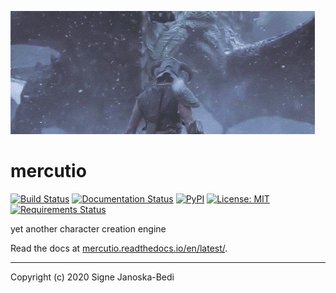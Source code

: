 ![cropped dragon gif](docs/cropped.gif)

# mercutio

[![Build Status](https://travis-ci.org/signebedi/mercutio.svg?branch=master)](https://travis-ci.org/signebedi/mercutio)
[![Documentation Status](https://readthedocs.org/projects/mercutio/badge/?version=latest)](https://mercutio.readthedocs.io/en/latest/?badge=latest)
[![PyPI](https://img.shields.io/pypi/v/mercutio)](https://pypi.org/project/mercutio/)
[![License: MIT](https://img.shields.io/badge/License-MIT-yellow.svg)](LICENSE)
[![Requirements Status](https://requires.io/github/signebedi/mercutio/requirements.svg?branch=master&style=flat)](https://requires.io/github/signebedi/mercutio/requirements/?branch=master)

yet another character creation engine

Read the docs at [mercutio.readthedocs.io/en/latest/](https://mercutio.readthedocs.io/en/latest/).

---
Copyright (c) 2020 Signe Janoska-Bedi
